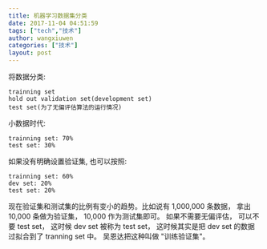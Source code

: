 ```yaml
---
title: 机器学习数据集分类
date: 2017-11-04 04:51:59
tags: ["tech","技术"]
author: wangxiuwen
categories: ["技术"]
layout: post
---
```


将数据分类:

	trainning set
	hold out validation set(development set)
	test set(为了无偏评估算法的运行情况)

小数据时代:

	trainning set: 70%
	test set: 30%

如果没有明确设置验证集, 也可以按照:

	trainning set: 60%
	dev set: 20%
	test set: 20%
	

现在验证集和测试集的比例有变小的趋势。比如说有 1,000,000 条数据， 拿出 10,000  条做为验证集，  10,000  作为测试集即可。
如果不需要无偏评估， 可以不要 test set， 这时候 dev set 被称为 test set， 这时候其实是把 dev set 的数据过拟合到了 tranning set 中。
吴恩达把这种叫做 "训练验证集"。